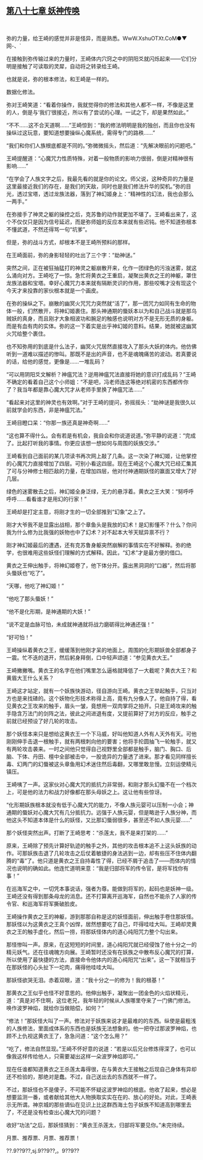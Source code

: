 ## [第八十七章 妖神传唤](https://www.xxbiquge.com/11_11207/9037021.html)
﻿

  弥的力量，给王崎的感觉并非是怪异，而是熟悉。WwW.XshuOTXt.CoM●▼网-、`

  在接触到弥传输过来的力量时，王崎体内穴窍之中的阴阳爻就闪烁起来——它们分明是接触了可读取的灵犀，自动将之转录给王崎。

  也就是说，弥的根本修法，和王崎是一样的。

  数据化修法。

  弥对王崎笑道：“看着你操作，我就觉得你的修法和其他人都不一样，不像是这里的人，倒是与‘我们’很接近，所以有了尝试的心理。一试之下，却是果然如此。”

  “不不……这不合天道啊……”王崎惊到：“我的修法明明是我的独创，而且你也没有操纵过这玩意，要知道想要操纵心魔系统，需得专门的路秩……”

  “我们和你们人族根底都是不同的。”弥微微摇头，然后道：“先解决眼前的问题吧。”

  王崎提醒道：“心魔咒力性质特殊，对着一般物质的影响力很弱，倒是对精神很有影响……”

  “在学会了人族文字之后，我最先看的就是你的论文。师父说，这种奇异的力量是这里最接近我们的存在，是我们的天敌，同时也是我们修法升华的契机。”弥的目光，透过宝塔，透过龙族法器，落到了神幻姬身上：“精神性的幻法，我也会那么一两手。”

  在弥接手了神灵之躯的操控之后，克苏鲁的动作就更加不堪了。王崎看出来了，这个不仅仅只是因为信号延迟，而是弥师姐的反应本来就有些迟钝。他不知道弥根本不懂武道，不然还得骂一句“坑爹”。

  但是，弥的战斗方式，却根本不是王崎所预料的那样。

  在王崎面前，弥的身影轻轻的吐出了三个字：“劫神谜。”

  突然之间，正在被狂抽猛打的神灵之躯崩散开来，化作一团绿色的污浊迷雾，就这么涌向对方。王崎吃了一惊。急忙将黄衣之王重启，凝聚出黄衣之王的神躯，罩住龙族法器和宝塔。幸好心魔咒力本来就有隔断灵识的作用，那些咬嘴才没有现这个今天才来投靠的家伙根本就是一个画皮。

  在弥的操纵之下。崩散的幽冥火咒咒力突然就“活了”，那一团咒力如同有生命的物体一般，们然散开，将神幻姬裹住。那头神通期的蜃妖本以为和自己战斗就是那乌贼妖的真身，而且刚才大象相波功和腕足的触感也说明对方不是无形无质的身躯。而是有血有肉的实体。弥的这一下着实是出乎神幻姬的意料。结果，她就被这幽冥火咒给整个裹住。

  也不知弥用的到底是什么法子，幽冥火咒居然直接攻入了那头大妖的体内。他仿佛听到一道难以描述的惨叫。那既不是出的声音，也不是魂魄痛苦的波动。若真要说的话，给他的感觉，更像是……一堆乱码？

  “可以用阴阳爻文解析？神瘟咒法？逆用神瘟咒法直接将她的意识打成乱码？”王崎不确定的看着自己这个小师姐：“不是吧，冯老师连这等绝对机密的东西都传你了？我当年都是靠心魔大咒才从老师手里换了神瘟咒法……”

  “看起来对这里的神灵也有效啊。”对于王崎的提问，弥摇摇头：“劫神谜是我很久以前就学会的东西，非是神瘟咒法。”

  王崎目瞪口呆：“你那一族还真是神奇啊……”

  “这也算不得什么。会有若是有机会，我自会和你说道说道。”弥平静的说道：“完成了。比起打听我的事情。你更应该想一想如何与周围的妖族交涉。”

  王崎看到自己面前的某几项读书再次网上敲了几条。这一次染了神幻姬，让他掌控的心魔咒力直接增加了四层。可别小看这四层。现在王崎这个心魔大咒已经汇集其了可与分神修士相匹敌的力量，在增加四层，他对付神通期妖怪的赢面又增大了好几层。

  绿色的迷雾散去之后，神幻姬全身泛绿，无力的悬浮着。黄衣之王大笑：“努呼呼呼呼……看看谁才是用幻的行家！”

  王崎却是打定主意，将刚才生的一切全部推到“幻象”之上了。

  刚才大爷我不是显露出战相，那个章鱼头是我放的幻术！是幻影懂不？什么？你问我为什么修为比我强的妖物也中了幻术？对不起本大爷天赋异禀不行？

  刚才神幻姬最后的遭遇，还有克苏鲁身躯突然崩解的事情实在不好解释。弥的绝学，也很难用这些妖怪们理解的方式解释。因此，“幻术”才是最方便的借口。

  黄衣之王伸出触手，将神幻姬卷了，他下体分开。露出黑洞洞的“口器”，然后将那头蜃妖也“吃了”。

  “天哪，他吃了神幻姬！”

  “他吃了那头蜃妖！”

  “他不是化形期，是神通期的大妖！”

  “说不定是血脉可怕，未成就神通就将战力磨砺得比神通还强！”

  “好可怕！”

  王崎操纵着黄衣之王，缓缓落到他刚才呆的地面上。周围的化形期妖兽全部都身子一震。忙不迭的退开，然后躬身拜倒，口中轻声颂道：“参见黄衣大王。”

  王崎撇撇嘴。黄衣王的名字在他们嘴里怎么逼格就降低了一大截呢？黄衣大王？和黄眉大王什么关系？

  王崎这才站定，就有一个妖族快游动，径自游向王崎。黄衣之王举起触手，只当对方也是来找碴的。这个妖物化形技术称得上高，竟有九分像人了。他自持了得，看见黄衣之王攻来的触手，眉头一皱，竟想用一双肉掌将之拍开。只是王崎攻来的触手隐含万法门的剑阵之法，彼此之间进退有度，又提前算好了对方的反应，触手之前就已经预设了好几轮的攻击。

  那个妖怪本来只是想给这黄衣王一个下马威，好叫他知道人外有人天外有天。可他刚刚伸手击退一根触手，就有两根刺向他的要害；他将手抡圆抽飞一轮触手，就又有两轮攻击袭来。一时之间他只觉得自己视野里全部都是触手，脑门、胸口、后脑、下体、丹田、檀中全部被击中，一股诡异的力量透了进来。那才看见同样擅长毒、幻两门的幻蜃被这头章鱼用幻术迷住然后毒翻，又哪里敢怠慢。立刻运使精元镇压。

  王崎咦了一声。这家伙对心魔大咒的抵抗力非常弱，和刚才那头幻蜃不在一个档次上，可是他的法力和战力好像都在那头母妖之上。这让他有些惊讶。

  “化形期妖族根本就没有低于心魔大咒的能力，不像人族元婴可以压制一小会；神通期的蜃妖对心魔大咒有几分抵抗力。远强于人族元婴，但是略逊于人族分神，而他这头不知道本体是什么的妖怪，又比那幻蜃弱很多，甚至还不如人族元婴……”

  那个妖怪突然出声。打断了王崎思考：“杀莲太，我不是来打架的……”

  原来，王崎除了预先计算好轨迹的触手之外，其他的攻击根本追不上这头妖族的动作。可那妖族击退了几轮攻击之后仗着敏捷的身法逃到一边，却有些压不住体内翻腾的“毒”了。他只道是黄衣之王自持毒性了得，已经不屑于追击了——而体内的情况也说明的确如此。他连忙道明来意：“我是归部将军的传令官，是将军找你有事！”

  在巡海军之中，一切凭本事说话，强者为尊。能做到将军的，起码也是妖神一级。王崎还没有得到那条母龙的消息。还不打算离开巡海军，自然也不能杀了人家的传令官、和巡海军将军撕破脸皮。

  王崎操作黄衣之王的神躯，游到那那自称是这的妖怪面前，伸出触手卷住那妖怪。那妖怪以为这黄衣之王真个凶悍，居然想要吃了自己，吓得哇哇大叫。王崎却灵黄衣之王的触手虚化，然后一捞，将那妖怪体内的道心纯阳咒力整个勾出来。

  那怪惨叫一声。原来，在这短短的时间里，道心纯阳咒就已经侵蚀了他十分之一的精元妖气。还在往魂魄方向展。王崎暂时还没有在妖族之中散布反心魔咒的打算，所以使用了最快捷的方法，直接命令他体内的道心纯阳咒“出来”。这一下就相当于在那妖怪的心头扯下一坨肉，痛得他哇哇大叫。

  那妖怪欲哭无泪。赤着双眼，道：“我十分之一的修为！我的根基！”

  那黄衣之王似乎也怪不好意思的。他伸出触手，凝聚出一团金色的火焰状精元，道：“真是对不住啊，这位老兄，我年轻的时候从人族哪里夺来了一门佛门修法。唤作波罗神焰，就给你当做赔偿，如何？”

  “修法！”那妖怪大叫了一声。修法对于妖族来说才是最难的的东西。纵使是最粗浅的人族修法，里面成体系的东西也是妖族无法想象的。他一把夺过那波罗神焰，也顾不上仇视这黄衣王了，急急问道：“这个怎么用？”

  “吃了，修法自然显现。”王崎不怀好意的说道：“若是以后兄台修炼得深了，也可以像我这样传给他人，只需要凝出这样一朵波罗神焰即可。”

  现在任谁都知道黄衣之王杀莲太毒得很，在与黄衣大王接触之后现自己身体有异却还不检验的，那绝对是蠢。不过，自己送出去的东西就不一样了。

  不过，那妖怪也不是傻子，不可能不怀疑这波罗神焰的根底。他收了起来，想必是想要监测一番，或者献给其他大人物换取实实在在的、放心的好处。对此，王崎表示无所谓。神京城的那些谪仙在见识上比这群西海土包子妖族不知道高到哪里去了，不还是没有检查出心魔大咒的问题？

  收好“功法”之后，那妖怪猜到：“黄衣王杀莲太，归部将军要见你。”未完待续。

  月票、推荐票、月票、推荐票！

  ??.9??9??,sj.9??9??,。9??9??
